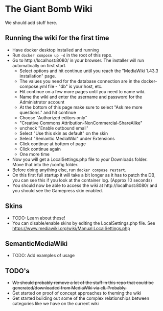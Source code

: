 # The Giant Bomb Wiki

We should add stuff here.

## Running the wiki for the first time

- Have docker desktop installed and running
- Run `docker compose up -d` in the root of this repo.
- Go to http://localhost:8080/ in your browser. The installer will run automatically on first start.
  * Select options and hit continue until you reach the "MediaWiki 1.43.3 installation" page.  
  * The values you need for the database connection are in the docker-compose.yml file - "db" is your host, etc.
  * Hit continue on a few more pages until you need to name wiki.
  * Name the wiki and enter the username and password for the Administrator account
  * At the bottom of this page make sure to select "Ask me more questions." and hit continue
   - Choose "Authorized editors only"
   - "Creative Commons Attribution-NonCommercial-ShareAlike"
   - uncheck "Enable outbound email"
   - Select "Use this skin as default" on the skin
   - Select "Semantic MediaWiki" under Extensions
   - Click continue at bottom of page
   - Click continue again
   - One more time
- Now you will get a LocalSettings.php file to your Downloads folder. Move that into the /config folder.
- Before doing anything else, run `docker compose restart`.
- On this first full startup it will take a bit longer as it has to patch the DB, you can see this if you look at the container log. (Approx 10 seconds)
- You should now be able to access the wiki at http://localhost:8080/ and you should see the Gamepress skin enabled.

## Skins

- TODO: Learn about these!
- You can disable/enable skins by editing the LocalSettings.php file. See https://www.mediawiki.org/wiki/Manual:LocalSettings.php

## SemanticMediaWiki

- TODO: Add examples of usage

## TODO's

- ~~We should probably remove a lot of the stuff in this repo that could be generated/downloaded from MediaWiki via cli. Probably.~~
- Get started on proof of concept approaches to theming the wiki
- Get started building out some of the complex relationships between categories like we have on the current wiki
